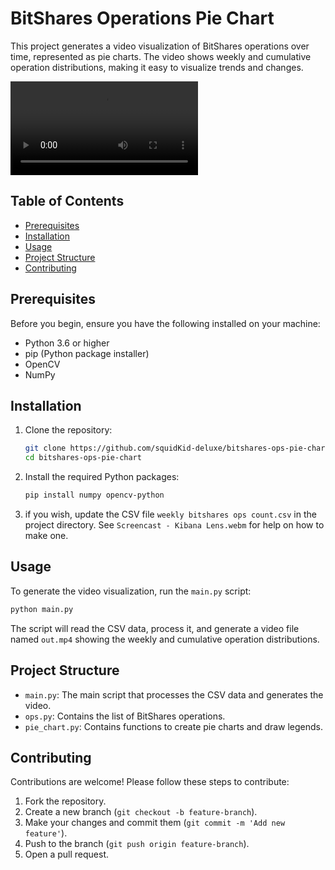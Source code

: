 # BitShares Operations Pie Chart

This project generates a video visualization of BitShares operations over time, represented as pie charts. The video shows weekly and cumulative operation distributions, making it easy to visualize trends and changes.

<video controls>
  <source src="out.mp4" type="video/mp4">
  Your browser does not support the video tag.
</video>

## Table of Contents

- [Prerequisites](#prerequisites)
- [Installation](#installation)
- [Usage](#usage)
- [Project Structure](#project-structure)
- [Contributing](#contributing)

## Prerequisites

Before you begin, ensure you have the following installed on your machine:

- Python 3.6 or higher
- pip (Python package installer)
- OpenCV
- NumPy

## Installation

1. Clone the repository:

   ```bash
   git clone https://github.com/squidKid-deluxe/bitshares-ops-pie-chart.git
   cd bitshares-ops-pie-chart
   ```

2. Install the required Python packages:

   ```bash
   pip install numpy opencv-python
   ```

3. if you wish, update the CSV file `weekly bitshares ops count.csv` in the project directory. See `Screencast - Kibana Lens.webm` for help on how to make one.

## Usage

To generate the video visualization, run the `main.py` script:

```bash
python main.py
```

The script will read the CSV data, process it, and generate a video file named `out.mp4` showing the weekly and cumulative operation distributions.

## Project Structure

- `main.py`: The main script that processes the CSV data and generates the video.
- `ops.py`: Contains the list of BitShares operations.
- `pie_chart.py`: Contains functions to create pie charts and draw legends.

## Contributing

Contributions are welcome! Please follow these steps to contribute:

1. Fork the repository.
2. Create a new branch (`git checkout -b feature-branch`).
3. Make your changes and commit them (`git commit -m 'Add new feature'`).
4. Push to the branch (`git push origin feature-branch`).
5. Open a pull request.
